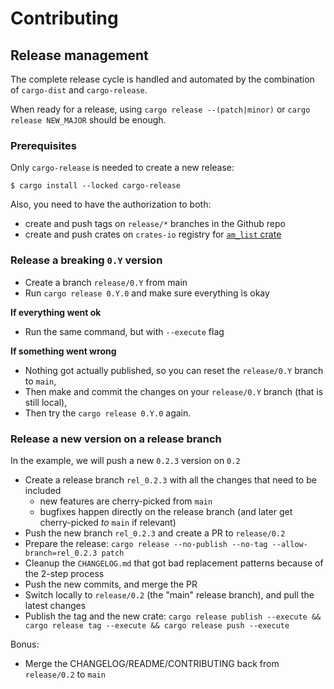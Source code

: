 # Contributing

## Release management

The complete release cycle is handled and automated by the combination of `cargo-dist` and `cargo-release`.

When ready for a release, using `cargo release --(patch|minor)` or `cargo release NEW_MAJOR` should be enough.

### Prerequisites

Only `cargo-release` is needed to create a new release:
```console
$ cargo install --locked cargo-release
```

Also, you need to have the authorization to both:
- create and push tags on `release/*` branches in the Github repo
- create and push crates on `crates-io` registry for [`am_list` crate](https://crates.io/crates/am_list)

### Release a breaking `0.Y` version

- Create a branch `release/0.Y` from main
- Run `cargo release 0.Y.0` and make sure everything is okay

**If everything went ok**

- Run the same command, but with `--execute` flag

**If something went wrong**

- Nothing got actually published, so you can reset the `release/0.Y` branch to `main`,
- Then make and commit the changes on your `release/0.Y` branch (that is still local),
- Then try the `cargo release 0.Y.0` again.

### Release a new version on a release branch

In the example, we will push a new `0.2.3` version on `0.2`

- Create a release branch `rel_0.2.3` with all the changes that need to be included
  + new features are cherry-picked from `main`
  + bugfixes happen directly on the release branch (and later get cherry-picked _to_ `main` if relevant)
- Push the new branch `rel_0.2.3` and create a PR to `release/0.2`
- Prepare the release: `cargo release --no-publish --no-tag --allow-branch=rel_0.2.3 patch`
- Cleanup the `CHANGELOG.md` that got bad replacement patterns because of the 2-step process
- Push the new commits, and merge the PR
- Switch locally to `release/0.2` (the "main" release branch), and pull the latest changes
- Publish the tag and the new crate: `cargo release publish --execute && cargo release tag --execute && cargo release push --execute`

Bonus:
- Merge the CHANGELOG/README/CONTRIBUTING back from `release/0.2` to `main`
